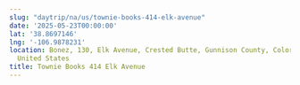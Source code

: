 ```yaml
---
slug: "daytrip/na/us/townie-books-414-elk-avenue"
date: '2025-05-23T00:00:00'
lat: '38.8697146'
lng: '-106.9878231'
location: Bonez, 130, Elk Avenue, Crested Butte, Gunnison County, Colorado, 81224,
  United States
title: Townie Books 414 Elk Avenue
---
```



